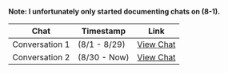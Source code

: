 **Note: I unfortunately only started documenting chats on (8-1).**

| Chat | Timestamp | Link |
|------|-----------|------|
| Conversation 1 | (8/1 - 8/29) | [View Chat](https://chatgpt.com/share/6897c737-2b10-8004-82f3-a32e00665b2d) |
| Conversation 2 | (8/30 - Now) | [View Chat](https://chatgpt.com/share/68b5b245-1730-8004-a917-d5539c3adf48) |
